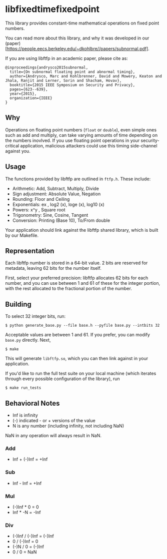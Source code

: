 # libfixedtimefixedpoint

This library provides constant-time mathematical operations on fixed point numbers.

You can read more about this library, and why it was developed in our
(paper)[https://people.eecs.berkeley.edu/~dkohlbre//papers/subnormal.pdf].

If you are using libftfp in an academic paper, please cite as:

```
@inproceedings{andrysco2015subnormal,
  title={On subnormal floating point and abnormal timing},
  author={Andrysco, Marc and Kohlbrenner, David and Mowery, Keaton and Jhala, Ranjit and Lerner, Sorin and Shacham, Hovav},
  booktitle={2015 IEEE Symposium on Security and Privacy},
  pages={623--639},
  year={2015},
  organization={IEEE}
}
```


## Why

Operations on floating point numbers (`float` or `double`), even simple ones
such as add and multiply, can take varying amounts of time depending on the
numbers inovlved. If you use floating point operations in your security-critical
application, malicious attackers could use this timing side-channel against you.

## Usage

The functions provided by libftfp are outlined in `ftfp.h`. These include:

  * Arithmetic: Add, Subtract, Multiply, Divide
  * Sign adjustment: Absolute Value, Negation
  * Rounding: Floor and Ceiling
  * Exponentials: ex , log2 (x), loge (x), log10 (x)
  * Powers: x^y , Square root
  * Trigonometry: Sine, Cosine, Tangent
  * Conversion: Printing (Base 10), To/From double

Your application should link against the libftfp shared library, which is built
by our Makefile.

## Representation

Each libftfp number is stored in a 64-bit value. 2 bits are reserved for
metadata, leaving 62 bits for the number itself.

First, select your preferred precision: libftfp allocates 62 bits for each
number, and you can use between 1 and 61 of these for the integer portion, with
the rest allocated to the fractional portion of the number.


## Building

To select 32 integer bits, run:

    $ python generate_base.py --file base.h --pyfile base.py --intbits 32

Acceptable values are between 1 and 61. If you prefer, you can modify `base.py`
directly. Next,

    $ make

This will generate `libftfp.so`, which you can then link against in your
application.

If you'd like to run the full test suite on your local machine (which iterates
through every possible configuration of the library), run

    $ make run_tests

## Behavioral Notes
 * Inf is infinity
 * (-) indicated - or + versions of the value
 * N is any number (including infinity, not including NaN)

NaN in any operation will always result in NaN.

### Add
 * Inf + (-)Inf = +Inf

### Sub
 * Inf - Inf = +Inf

### Mul
 * (-)Inf * 0 = 0
 * Inf * -N = -Inf

### Div
 * (-)Inf / (-)Inf = (-)Inf
 * 0 / (-)Inf = 0
 * (-)N / 0 = (-)Inf
 * 0 / 0 = NaN
